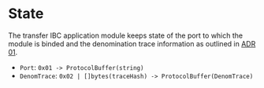 <!--
order: 2
-->

# State

The transfer IBC application module keeps state of the port to which the module is binded and the denomination trace information as outlined in [ADR 01](./../../../../../docs/architecture/adr-001-coin-source-tracing.md).

- `Port`: `0x01 -> ProtocolBuffer(string)`
- `DenomTrace`: `0x02 | []bytes(traceHash) -> ProtocolBuffer(DenomTrace)`
